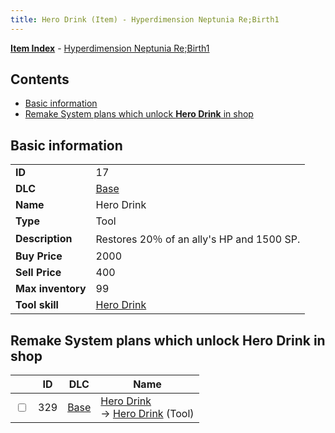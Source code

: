 ```yaml
---
title: Hero Drink (Item) - Hyperdimension Neptunia Re;Birth1
---
```


[**Item Index**](/neptunia/rb1/item/index.html) - [Hyperdimension Neptunia Re;Birth1](/neptunia/rb1)

## Contents

- [Basic information](#basic-information)
- [Remake System plans which unlock **Hero Drink** in shop](#remake-system-plans-which-unlock-hero-drink-in-shop)
## Basic information

|   |   |
| -- | -- |
| **ID** | 17 |
| **DLC** | [Base](/neptunia/rb1/dlc/1-base.html) |
| **Name** | Hero Drink |
| **Type** | Tool |
| **Description** | Restores 20％ of an ally's HP and 1500 SP. |
| **Buy Price** | 2000 |
| **Sell Price** | 400 |
| **Max inventory** | 99 |
| **Tool skill** | [Hero Drink](/neptunia/rb1/skill/1-10017-hero-drink.html) |


## Remake System plans which unlock **Hero Drink** in shop

|    | ID | DLC | Name |
| -- | -- | --- | ---- |
| <input type="checkbox" id="rb1-remake-1-329" class="trackbox" /> | 329 | [Base](/neptunia/rb1/dlc/1-base.html) | [Hero Drink](/neptunia/rb1/remake/1-329-hero-drink.html)<br /> → [Hero Drink](/neptunia/rb1/item/1-17-hero-drink.html) (Tool) |
